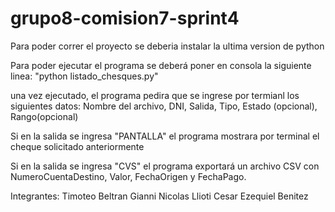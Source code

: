 # grupo8-comision7-sprint4

Para poder correr el proyecto se deberia instalar la ultima version de python 


Para poder ejecutar el programa se deberá poner en consola la siguiente linea: "python listado_chesques.py" 

una vez ejecutado, el programa pedira que se ingrese por termianl los siguientes datos: Nombre del archivo, DNI, Salida, Tipo, Estado (opcional), Rango(opcional)

Si en la salida se ingresa "PANTALLA" el programa mostrara por terminal el cheque solicitado anteriormente

Si en la salida se ingresa "CVS" el programa exportará un archivo CSV con NumeroCuentaDestino, Valor, FechaOrigen y FechaPago.

Integrantes:
Timoteo Beltran
Gianni Nicolas Llioti
Cesar Ezequiel Benitez
